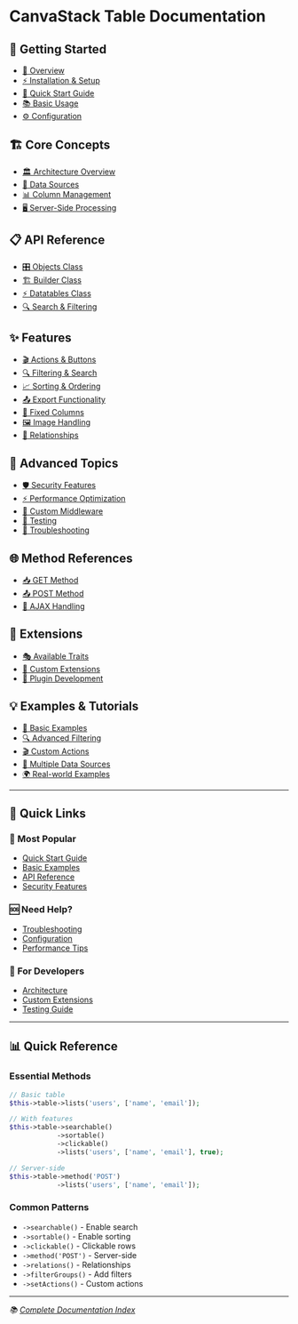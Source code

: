 # CanvaStack Table Documentation

## 🚀 Getting Started
- [📖 Overview](README.md)
- [⚡ Installation & Setup](installation.md)
- [🎯 Quick Start Guide](quick-start.md)
- [📚 Basic Usage](basic-usage.md)
- [⚙️ Configuration](configuration.md)

## 🏗️ Core Concepts
- [🏛️ Architecture Overview](architecture.md)
- [💾 Data Sources](data-sources.md)
- [📊 Column Management](columns.md)
- [🖥️ Server-Side Processing](server-side.md)

## 📋 API Reference
- [🎛️ Objects Class](api/objects.md)
- [🏗️ Builder Class](api/builder.md)
- [⚡ Datatables Class](api/datatables.md)
- [🔍 Search & Filtering](api/search.md)

## ✨ Features
- [🎬 Actions & Buttons](features/actions.md)
- [🔍 Filtering & Search](features/filtering.md)
- [📈 Sorting & Ordering](features/sorting.md)
- [📤 Export Functionality](features/export.md)
- [📌 Fixed Columns](features/fixed-columns.md)
- [🖼️ Image Handling](features/images.md)
- [🔗 Relationships](features/relationships.md)

## 🚀 Advanced Topics
- [🛡️ Security Features](advanced/security.md)
- [⚡ Performance Optimization](advanced/performance.md)
- [🔧 Custom Middleware](advanced/middleware.md)
- [🧪 Testing](advanced/testing.md)
- [🔧 Troubleshooting](advanced/troubleshooting.md)

## 🌐 Method References
- [📥 GET Method](methods/get.md)
- [📤 POST Method](methods/post.md)
- [🔄 AJAX Handling](methods/ajax.md)

## 🧩 Extensions
- [🎭 Available Traits](traits/overview.md)
- [🔧 Custom Extensions](traits/custom.md)
- [🔌 Plugin Development](plugins/development.md)

## 💡 Examples & Tutorials
- [📝 Basic Examples](examples/basic.md)
- [🔍 Advanced Filtering](examples/filtering.md)
- [🎬 Custom Actions](examples/actions.md)
- [💾 Multiple Data Sources](examples/data-sources.md)
- [🌍 Real-world Examples](examples/real-world.md)

---

## 🔗 Quick Links

### 🎯 Most Popular
- [Quick Start Guide](quick-start.md)
- [Basic Examples](examples/basic.md)
- [API Reference](api/objects.md)
- [Security Features](advanced/security.md)

### 🆘 Need Help?
- [Troubleshooting](advanced/troubleshooting.md)
- [Configuration](configuration.md)
- [Performance Tips](advanced/performance.md)

### 🔧 For Developers
- [Architecture](architecture.md)
- [Custom Extensions](traits/custom.md)
- [Testing Guide](advanced/testing.md)

---

## 📊 Quick Reference

### Essential Methods
```php
// Basic table
$this->table->lists('users', ['name', 'email']);

// With features
$this->table->searchable()
            ->sortable()
            ->clickable()
            ->lists('users', ['name', 'email'], true);

// Server-side
$this->table->method('POST')
            ->lists('users', ['name', 'email']);
```

### Common Patterns
- `->searchable()` - Enable search
- `->sortable()` - Enable sorting  
- `->clickable()` - Clickable rows
- `->method('POST')` - Server-side
- `->relations()` - Relationships
- `->filterGroups()` - Add filters
- `->setActions()` - Custom actions

---

*📚 [Complete Documentation Index](index.md)*